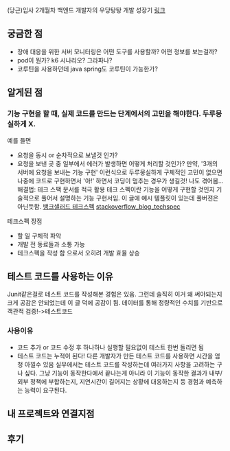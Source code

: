 (당근)입사 2개월차 백엔드 개발자의 우당탕탕 개발 성장기
[링크](https://medium.com/daangn/%EC%9E%85%EC%82%AC-2%EA%B0%9C%EC%9B%94%EC%B0%A8-%EB%B0%B1%EC%97%94%EB%93%9C-%EA%B0%9C%EB%B0%9C%EC%9E%90%EC%9D%98-%EC%9A%B0%EB%8B%B9%ED%83%95%ED%83%95-%EA%B0%9C%EB%B0%9C-%EC%84%B1%EC%9E%A5%EA%B8%B0-048b1e2403da)

## 궁금한 점
- 장애 대응을 위한 서버 모니터링은 어떤 도구를 사용할까? 어떤 정보를 보는걸까?
- pod이 뭔가? k6 시나리오? 그라파나?
- 코루틴을 사용하던데 java spring도 코루틴이 가능한가?

## 알게된 점
### 기능 구현을 할 때, 실제 코드를 만드는 단계에서의 고민을 해야한다. 두루뭉실하게 X.
예를 들면
- 요청을 동시 or 순차적으로 보낼것 인가?
- 요청을 보낸 곳 중 일부에서 에러가 발생하면 어떻게 처리할 것인가?
만약, '3개의 서버에 요청을 보내는 기능 구현' 이런식으로 두루뭉실하게 구체적인 고민이 없으면 나중에 코드로 구현하면서 '아!' 하면서 코딩이 멈추는 경우가 생길것! 나도 겪어봄...
해결법: 테크 스팩 문서를 적극 활용
테크 스펙이란 기능을 어떻게 구현할 것인지 기술적으로 풀어서 설명하는 기능 구현서임. 이 글에 예시 템플릿이 있는데 풀버젼은 아닌듯함.
[뱅크샐러드 테크스펙](https://blog.banksalad.com/tech/we-work-by-tech-spec/)
[stackoverflow_blog_techspec](https://stackoverflow.blog/2020/04/06/a-practical-guide-to-writing-technical-specs/)

테크스펙 장점
- 할 일 구체적 파악
- 개발 전 동료들과 소통 가능
- 테크스펙을 작성 함 으로서 오히려 개발 효율 상승
## 테스트 코드를 사용하는 이유
Junit같은걸로 테스트 코드를 작성해본 경험은 있음. 그런데 솔직히 이거 왜 써야되는지 크게 공감은 안되었는데 이 글 덕에 공감이 됨.
데이터를 통해 정량적인 수치를 기반으로 객관적 검증!->테스트코드
### 사용이유
- 코드  추가 or 코드 수정 후 하나하나 실행할 필요없이 테스트 한번 돌리면 됨
- 테스트 코드는 누적이 된다! 다른 개발자가 만든 테스트 코드를 사용하면 시간을 엄청 아낄수 있음
실무에서는 테스트 코드를 작성하는데 여러가지 사항을 고려하는 구나 싶다. 그냥 기능이 동작한다에서 끝나는게 아니라 이 기능이 동작한 결과가 내부/외부 정책에 부합하는지, 지연시간이 길어지는 상황에 대응하는지 등 경험과 예측하는 능력이 요구된다.


## 내 프로젝트와 연결지점
## 후기
